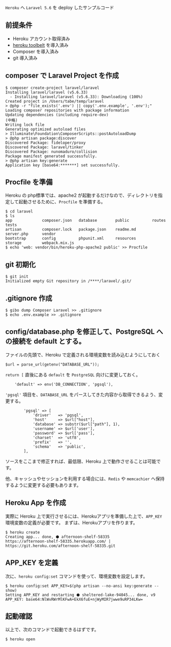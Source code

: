 `Heroku` へ `Laravel 5.6` を deploy したサンプルコード

## 前提条件

- Heroku アカウント取得済み
- [heroku toolbelt](https://devcenter.heroku.com/articles/heroku-cli) を導入済み
- Composer を導入済み
- git 導入済み

## composer で Laravel Project を作成

```bash:create-project
$ composer create-project laravel/laravel
Installing laravel/laravel (v5.6.33)
  - Installing laravel/laravel (v5.6.33): Downloading (100%)
Created project in /Users/tabe/temp/laravel
> @php -r "file_exists('.env') || copy('.env.example', '.env');"
Loading composer repositories with package information
Updating dependencies (including require-dev)
(中略)
Writing lock file
Generating optimized autoload files
> Illuminate\Foundation\ComposerScripts::postAutoloadDump
> @php artisan package:discover
Discovered Package: fideloper/proxy
Discovered Package: laravel/tinker
Discovered Package: nunomaduro/collision
Package manifest generated successfully.
> @php artisan key:generate
Application key [base64:*******] set successfully.
```

## Procfile を準備
Heroku の php標準では、apache2 が起動するだけなので、ディレクトリを指定して起動させるために、`Procfile` を準備する。

```bash:Procfile
$ cd laravel
$ ls
app             composer.json   database        public          routes          tests
artisan         composer.lock   package.json    readme.md       server.php      vendor
bootstrap       config          phpunit.xml     resources       storage         webpack.mix.js
$ echo 'web: vendor/bin/heroku-php-apache2 public' >> Procfile
```

## git 初期化

```bash:git-init
$ git init
Initialized empty Git repository in /****/laravel/.git/
```

## .gitignore 作成

```bash:gitignore
$ gibo dump Composer Laravel >> .gitignore
$ echo .env.example >> .gitignore
```

## config/database.php を修正して、PostgreSQL への接続を default とする。

ファイルの先頭で、Heroku で定義される環境変数を読み込むようにしておく
```bash:config/database.php
$url = parse_url(getenv("DATABASE_URL"));
```

`return [` 直後にある `default` を `PostgreSQL` 向けに変更しておく。
```bash:config/database.php
    'default' => env('DB_CONNECTION', 'pgsql'),
```

`'pgsql'` 項目を、`DATABASE_URL` をパースしてきた内容から取得できるよう、変更する。
```bash:config/database.php
        'pgsql' => [
            'driver'   => 'pgsql',
            'host'     => $url["host"],
            'database' => substr($url["path"], 1),
            'username' => $url['user'],
            'password' => $url['pass'],
            'charset'  => 'utf8',
            'prefix'   => '',
            'schema'   => 'public',
        ],
```

ソースをここまで修正すれば、最低限、Heroku 上で動作させることは可能です。

他、キャッシュやセッションを利用する場合には、`Redis` や `memcachier` へ保持するように変更する必要もあります。

## Heroku App を作成

実際に Heroku 上で実行させるには、Herokuアプリを準備した上で、`APP_KEY` 環境変数の定義が必要です。
まずは、Herokuアプリを作ります。

```bash:heroku-create
$ heroku create
Creating app... done, ⬢ afternoon-shelf-58335
https://afternoon-shelf-58335.herokuapp.com/ | https://git.heroku.com/afternoon-shelf-58335.git
```


## APP_KEY を定義

次に、`heroku config:set` コマンドを使って、環境変数を設定します。
```bash:config
$ heroku config:set APP_KEY=$(php artisan --no-ansi key:generate --show)
Setting APP_KEY and restarting ⬢ sheltered-lake-94045... done, v9
APP_KEY: base64:NlWvRWrMlKFwA+EkX6fuE+njWyMIR7jwwe9uRP34LKw=
```

## 起動確認

以上で、次のコマンドで起動できるはずです。
```bash:open
$ heroku open
```

